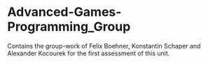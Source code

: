 # Advanced-Games-Programming_Group
Contains the group-work of Felix Boehner, Konstantin Schaper and Alexander Kocourek for the first assessment of this unit.
